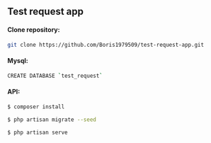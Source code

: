 ## Test request app

#### Clone repository:
```sh
git clone https://github.com/Boris1979509/test-request-app.git
```
#### Mysql:
```sh
CREATE DATABASE `test_request`
```
#### API:
```sh
$ composer install
```
```sh
$ php artisan migrate --seed
```
```sh
$ php artisan serve
```